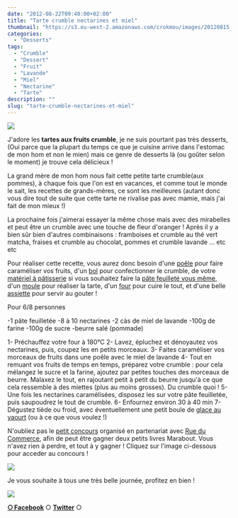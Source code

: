 ```yaml
---
date: "2012-08-22T09:40:00+02:00"
title: "Tarte crumble nectarines et miel"
thumbnail: "https://s3.eu-west-2.amazonaws.com/crokmou/images/20120815_tarte_crumble_nectarine_miel_0010.jpg"
categories:
  - "Desserts"
tags:
  - "Crumble"
  - "Dessert"
  - "Fruit"
  - "Lavande"
  - "Miel"
  - "Nectarine"
  - "Tarte"
description: ""
slug: "tarte-crumble-nectarines-et-miel"
---
```


[![](http://3.bp.blogspot.com/-fhhJocbpc30/UDSQbcoEWPI/AAAAAAAADZU/Xdk68ECMycU/s320/20120815_tarte_crumble_nectarine_miel_bann.jpg)](http://3.bp.blogspot.com/-fhhJocbpc30/UDSQbcoEWPI/AAAAAAAADZU/Xdk68ECMycU/s1600/20120815_tarte_crumble_nectarine_miel_bann.jpg)

J'adore les **tartes aux fruits crumble**, je ne suis pourtant pas très desserts, (Oui parce que la plupart du temps ce que je cuisine arrive dans l'estomac de mon hom et non le mien) mais ce genre de desserts là (ou goûter selon le moment) je trouve cela délicieux !

La grand mère de mon hom nous fait cette petite tarte crumble(aux pommes), à chaque fois que l'on est en vacances, et comme tout le monde le sait, les recettes de grands-mères, ce sont les meilleures (autant donc vous dire tout de suite que cette tarte ne rivalise pas avec mamie, mais j'ai fait de mon mieux !)

La prochaine fois j'aimerai essayer la même chose mais avec des mirabelles et peut être un crumble avec une touche de fleur d'oranger ! Après il y a bien sûr bien d'autres combinaisons : framboises et crumble au thé vert matcha, fraises et crumble au chocolat, pommes et crumble lavande ... etc etc

Pour réaliser cette recette, vous aurez donc besoin d'une [poêle](http://www.rueducommerce.fr/m/pl/malid:4769951) pour faire caraméliser vos fruits, d'un [bol](http://www.rueducommerce.fr/m/pl/malid:4769881) pour confectionner le crumble, de votre [matériel à pâtisserie](http://www.rueducommerce.fr/m/pl/malid:12468605) si vous souhaitez faire la [pâte feuilleté vous même](http://www.chefnini.com/pate-feuilletee/), d'un [moule](http://www.rueducommerce.fr/m/pl/malid:5325292) pour réaliser la tarte, d'un [four](http://www.rueducommerce.fr/m/pl/malid:9404136) pour cuire le tout, et d'une belle [assiette](http://www.rueducommerce.fr/m/pl/malid:4769879) pour servir au gouter !

Pour 6/8 personnes

-1 pâte feuilletée -8 à 10 nectarines -2 càs de miel de lavande -100g de farine -100g de sucre -beurre salé (pommade)

1- Préchauffez votre four à 180°C 2- Lavez, épluchez et dénoyautez vos nectarines, puis, coupez les en petits morceaux. 3- Faites caraméliser vos morceaux de fruits dans une poêle avec le miel de lavande 4- Tout en remuant vos fruits de temps en temps, préparez votre crumble : pour cela mélangez le sucre et la farine, ajoutez par petites touches des morceaux de beurre. Malaxez le tout, en rajoutant petit à petit du beurre jusqu'à ce que cela ressemble à des miettes (plus au moins grosses). Du crumble quoi ! 5- Une fois les nectarines caramélisées, disposez les sur votre pâte feuilletée, puis saupoudrez le tout de crumble. 6- Enfournez environ 30 à 40 min 7- Dégustez tiède ou froid, avec éventuellement une petit boule de [glace au yaourt](https://crokmou.com/2012/03/glace-au-yaourt.html) (ou à ce que vous voulez !)

N'oubliez pas le [petit concours](https://crokmou.com/2012/08/concours-tirage-au-sort-pour-feter-la.html) organisé en partenariat avec [Rue du Commerce](http://rueducommerce.fr/), afin de peut être gagner deux petits livres Marabout. Vous n'avez rien à perdre, et tout à y gagner ! Cliquez sur l'image ci-dessous pour acceder au concours !

[![](http://1.bp.blogspot.com/-O4HP4nuUPfc/UCkFCYjUKKI/AAAAAAAADKY/0Cxf4_P5i_w/s320/les+tout+petits+marabout_bann.jpg)](https://crokmou.com/2012/08/concours-tirage-au-sort-pour-feter-la.html)

Je vous souhaite à tous une très belle journée, profitez en bien !

[![](http://2.bp.blogspot.com/-bNONg31DXvk/UDSayyHlZAI/AAAAAAAADag/FEiIHPp9x0g/s1600/Keep_Smiling.gif)](http://2.bp.blogspot.com/-bNONg31DXvk/UDSayyHlZAI/AAAAAAAADag/FEiIHPp9x0g/s1600/Keep_Smiling.gif)

[**○<span style="font-size: xx-small; margin: 0px; outline: 0px; padding: 0px;"><span style="font-family: Arial, Helvetica, sans-serif; margin: 0px; outline: 0px; padding: 0px;"> </span></span>Facebook**](https://www.facebook.com/pages/CroKMou/148093255259077) ○ [**Twitter**](https://twitter.com/Crokmou) ○